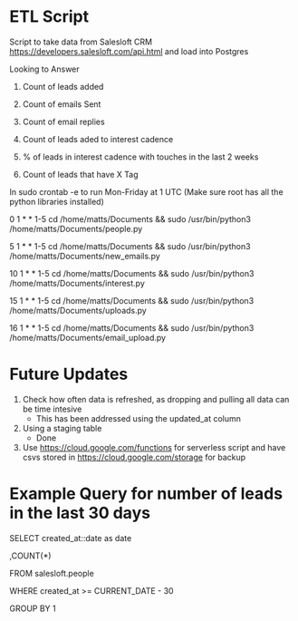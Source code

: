 # ETL Script

Script to take data from Salesloft CRM https://developers.salesloft.com/api.html and load into Postgres

Looking to Answer 

1. Count of leads added

2. Count of emails Sent

3. Count of email replies

4. Count of leads aded to interest cadence

5. % of leads in interest cadence with touches in the last 2 weeks

6. Count of leads that have X Tag


In sudo crontab -e to run Mon-Friday at 1 UTC (Make sure root has all the python libraries installed)

0 1 * * 1-5 cd /home/matts/Documents && sudo /usr/bin/python3 /home/matts/Documents/people.py

5 1 * * 1-5 cd /home/matts/Documents && sudo /usr/bin/python3 /home/matts/Documents/new_emails.py

10 1 * * 1-5 cd /home/matts/Documents && sudo /usr/bin/python3 /home/matts/Documents/interest.py

15 1 * * 1-5 cd /home/matts/Documents && sudo /usr/bin/python3 /home/matts/Documents/uploads.py

16 1 * * 1-5 cd /home/matts/Documents && sudo /usr/bin/python3 /home/matts/Documents/email_upload.py

# Future Updates

1. Check how often data is refreshed, as dropping and pulling all data can be time intesive
    - This has been addressed using the updated_at column
2. Using a staging table
    - Done
3. Use https://cloud.google.com/functions for serverless script and have csvs stored in https://cloud.google.com/storage for backup


# Example Query for number of leads in the last 30 days

SELECT 
    created_at::date as date
    
   ,COUNT(*)
    
FROM salesloft.people

WHERE created_at >= CURRENT_DATE - 30

GROUP BY 1


